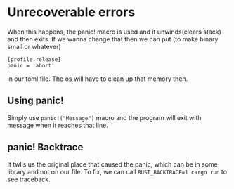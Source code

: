 # Unrecoverable errors

When this happens, the panic! macro is used and it unwinds(clears stack) and then exits. If we wanna change that then we can put (to make binary small or whatever)

```
[profile.release]
panic = 'abort'
```

in our toml file. The os will have to clean up that memory then.

## Using panic!

Simply use `panic!("Message")` macro and the program will exit with message when it reaches that line.

## panic! Backtrace

It twlls us the original place that caused the panic, which can be in some library and not on our file. To fix, we can call `RUST_BACKTRACE=1 cargo run` to see traceback.
